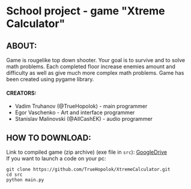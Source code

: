 # School project - game "Xtreme Calculator" #

## ABOUT:
Game is rougelike top down shooter. Your goal is to survive and to solve math problems. Each completed floor increase enemies amount and difficulty as well as give much more complex math problems. Game has been created using pygame library.
#### CREATORS: 
- Vadim Truhanov (@TrueHopolok) - main programmer
- Egor Vaschenko - Art and interface programmer
- Stanislav Malinovski (@AllCashEK)  - audio programmer

## HOW TO DOWNLOAD:
Link to compiled game (zip archive) (exe file in `src`): [GoogleDrive](https://drive.google.com/drive/folders/1OyzfJnNoKEJMk2VmasChPPNwsHIN1V_n?usp=sharing)<br />
If you want to launch a code on your pc:
```
git clone https://github.com/TrueHopolok/XtremeCalculator.git
cd src
python main.py
```
